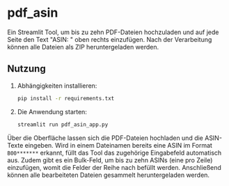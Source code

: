 # pdf_asin

Ein Streamlit Tool, um bis zu zehn PDF-Dateien hochzuladen und auf jede Seite den Text
"ASIN: <Eingabe>" oben rechts einzufügen. Nach der Verarbeitung können alle Dateien
als ZIP heruntergeladen werden.

## Nutzung

1. Abhängigkeiten installieren:
   ```bash
   pip install -r requirements.txt
   ```
2. Die Anwendung starten:
   ```bash
   streamlit run pdf_asin_app.py
   ```

Über die Oberfläche lassen sich die PDF-Dateien hochladen und die ASIN-Texte eingeben.
Wird in einem Dateinamen bereits eine ASIN im Format `B00*******` erkannt, füllt
das Tool das zugehörige Eingabefeld automatisch aus. Zudem gibt es ein Bulk-Feld,
um bis zu zehn ASINs (eine pro Zeile) einzufügen, womit die Felder der Reihe
nach befüllt werden. Anschließend können alle bearbeiteten Dateien gesammelt
heruntergeladen werden.

